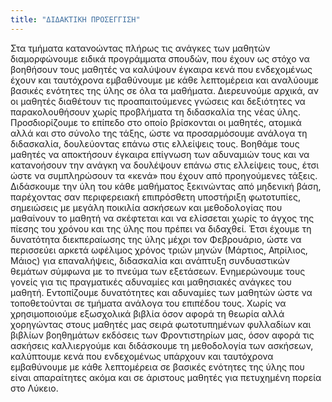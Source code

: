 ```yaml
---
title: "ΔΙΔΑΚΤΙΚΗ ΠΡΟΣΕΓΓΙΣΗ"
---
```


Στα τμήματα κατανοώντας πλήρως τις ανάγκες των μαθητών διαμορφώνουμε ειδικά προγράμματα σπουδών, που έχουν ως στόχο να βοηθήσουν τους μαθητές να καλύψουν έγκαιρα κενά που ενδεχομένως έχουν και ταυτόχρονα εμβαθύνουμε με κάθε λεπτομέρεια και αναλύουμε βασικές ενότητες της ύλης σε όλα τα μαθήματα.
Διερευνούμε αρχικά, αν οι μαθητές διαθέτουν τις προαπαιτούμενες γνώσεις και δεξιότητες να παρακολουθήσουν χωρίς προβλήματα τη διδασκαλία της νέας ύλης. Προσδιορίζουμε το επίπεδο στο οποίο βρίσκονται οι μαθητές, ατομικά αλλά και στο σύνολο της τάξης, ώστε να προσαρμόσουμε ανάλογα τη διδασκαλία, δουλεύοντας επάνω στις ελλείψεις τους.
Βοηθάμε τους μαθητές να αποκτήσουν έγκαιρα επίγνωση των αδυναμιών τους και να κατανοήσουν την ανάγκη να δουλέψουν επάνω στις ελλείψεις τους, έτσι ώστε να συμπληρώσουν τα «κενά» που έχουν από προηγούμενες τάξεις.
Διδάσκουμε την ύλη του κάθε μαθήματος ξεκινώντας από μηδενική βάση, παρέχοντας σαν περιφερειακή επιπρόσθετη υποστήριξη φωτοτυπίες, σημειώσεις με μεγάλη ποικιλία ασκήσεων και μεθοδολογίας που μαθαίνουν το μαθητή να σκέφτεται και να ελίσσεται χωρίς το άγχος της πίεσης του χρόνου και της ύλης που πρέπει να διδαχθεί. Έτσι έχουμε τη δυνατότητα διεκπεραίωσης της ύλης μέχρι τον Φεβρουάριο, ώστε να περισσεύει αρκετά ωφέλιμος χρόνος τριών μηνών (Μάρτιος, Απρίλιος, Μάιος) για επαναλήψεις, διδασκαλία και ανάπτυξη συνδυαστικών θεμάτων σύμφωνα με το πνεύμα των εξετάσεων.
Ενημερώνουμε τους γονείς για τις πραγματικές αδυναμίες και μαθησιακές ανάγκες του μαθητή.
Εντοπίζουμε δυνατότητες και αδυναμίες των μαθητών ώστε να τοποθετούνται σε τμήματα ανάλογα του επιπέδου τους.
Χωρίς να χρησιμοποιούμε εξωσχολικά βιβλία όσον αφορά τη θεωρία αλλά χορηγώντας στους μαθητές μας σειρά φωτοτυπημένων φυλλαδίων και βιβλίων βοηθημάτων εκδόσεις των Φροντιστηρίων μας, όσον αφορά τις ασκήσεις καλλιεργούμε και διδάσκουμε τη μεθοδολογία των ασκήσεων, καλύπτουμε κενά που ενδεχομένως υπάρχουν και ταυτόχρονα εμβαθύνουμε με κάθε λεπτομέρεια σε βασικές ενότητες της ύλης που είναι απαραίτητες ακόμα και σε άριστους μαθητές για πετυχημένη πορεία στο Λύκειο.

